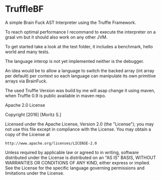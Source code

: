 # TruffleBF
A simple Brain Fuck AST Interpreter using the Truffle Framework. 

To reach optimal performance I recommand to execute the interpreter on a graal vm but it should also work on any other JVM. 

To get started take a look at the test folder, it includes a benchmark, hello world and many tests. 

The language interop is not yet implemented neither is the debugger. 

An idea would be to allow a language to switch the backed array (int array per default) per context so each language can manipulate
its own primitive arrays via BrainFuck.

The used Truffle Version was build by me will asap change it using maven, when Truffle 0.9 is public available in maven repo.

Apache 2.0 License 

Copyright [2016] [Moritz S.]

Licensed under the Apache License, Version 2.0 (the "License");
you may not use this file except in compliance with the License.
You may obtain a copy of the License at

    http://www.apache.org/licenses/LICENSE-2.0

Unless required by applicable law or agreed to in writing, software
distributed under the License is distributed on an "AS IS" BASIS,
WITHOUT WARRANTIES OR CONDITIONS OF ANY KIND, either express or implied.
See the License for the specific language governing permissions and
limitations under the License.
